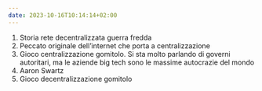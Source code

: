 ```yaml
---
date: 2023-10-16T10:14:14+02:00
---
```

1. Storia rete decentralizzata guerra fredda
2. Peccato originale dell’internet che porta a centralizzazione
3. Gioco centralizzazione gomitolo. Si sta molto parlando di governi autoritari, ma le aziende big tech sono le massime autocrazie del mondo
4. Aaron Swartz
5. Gioco decentralizzazione gomitolo